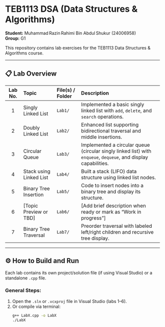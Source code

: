 # TEB1113 DSA (Data Structures & Algorithms)
**Student:** Muhammad Razin Rahimi Bin Abdul Shukur (24006958)  
**Group:** G1

This repository contains lab exercises for the TEB1113 Data Structures & Algorithms course.

---

## 📋 Lab Overview

| Lab No. | Topic                     | File(s) / Folder           | Description |
|:------:|:--------------------------|:---------------------------|:------------|
| 1      | Singly Linked List        | `Lab1/`                    | Implemented a basic singly linked list with `add`, `delete`, and `search` operations. |
| 2      | Doubly Linked List        | `Lab2/`                    | Enhanced list supporting bidirectional traversal and middle insertions. |
| 3      | Circular Queue           | `Lab3/`                    | Implemented a circular queue (circular singly linked list) with `enqueue`, `dequeue`, and display capabilities. |
| 4      | Stack using Linked List   | `Lab4/`                    | Built a stack (LIFO) data structure using linked list nodes. |
| 5      | Binary Tree Insertion     | `Lab5/`                    | Code to insert nodes into a binary tree and display its structure. |
| 6      | [Topic Preview or TBD]    | `Lab6/`                    | [Add brief description when ready or mark as “Work in progress”] |
| 7      | Binary Tree Traversal     | `Lab7/`                    | Preorder traversal with labeled left/right children and recursive tree display. |

---

## ⚙️ How to Build and Run

Each lab contains its own project/solution file (if using Visual Studio) or a standalone `.cpp` file.

### General Steps:
1. Open the `.sln` or `.vcxproj` file in Visual Studio (labs 1–6).
2. Or compile via terminal:
   ```bash
   g++ LabX.cpp -o LabX
   ./LabX
